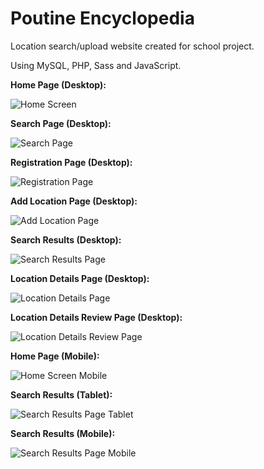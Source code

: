 # Poutine Encyclopedia

Location search/upload website created for school project.

Using MySQL, PHP, Sass and JavaScript.

**Home Page (Desktop):**

![Home Screen](https://github.com/gillescj/files/blob/master/poutine-screenshot.png?raw=true)

**Search Page (Desktop):**

![Search Page](https://github.com/gillescj/files/blob/master/poutine-search.png?raw=true)

**Registration Page (Desktop):**

![Registration Page](https://github.com/gillescj/files/blob/master/poutine-registration.png?raw=true)

**Add Location Page (Desktop):**

![Add Location Page](https://github.com/gillescj/files/blob/master/poutine-locations.png?raw=true)

**Search Results (Desktop):**

![Search Results Page](https://github.com/gillescj/files/blob/master/poutine-search-results.png?raw=true)

**Location Details Page (Desktop):**

![Location Details Page](https://github.com/gillescj/files/blob/master/poutine-details.png?raw=true)

**Location Details Review Page (Desktop):**

![Location Details Review Page](https://github.com/gillescj/files/blob/master/poutine-details-review.png?raw=true)

**Home Page (Mobile):**

![Home Screen Mobile](https://github.com/gillescj/files/blob/master/poutine-mobile-homepage.png?raw=true)

**Search Results (Tablet):**

![Search Results Page Tablet](https://github.com/gillescj/files/blob/master/tablet-poutine-search-results.png?raw=true)

**Search Results (Mobile):**

![Search Results Page Mobile](https://github.com/gillescj/files/blob/master/mobile-poutine-search-results.png?raw=true)
